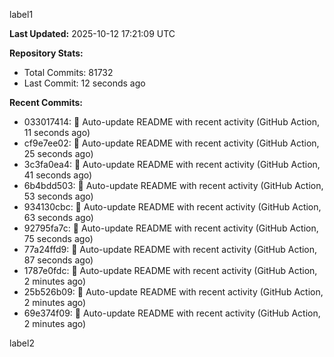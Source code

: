 
label1 
<!-- ACTIVITY_START -->
**Last Updated:** 2025-10-12 17:21:09 UTC

**Repository Stats:**
- Total Commits: 81732
- Last Commit: 12 seconds ago

**Recent Commits:**
- 033017414: 🤖 Auto-update README with recent activity (GitHub Action, 11 seconds ago)
- cf9e7ee02: 🤖 Auto-update README with recent activity (GitHub Action, 25 seconds ago)
- 3c3fa0ea4: 🤖 Auto-update README with recent activity (GitHub Action, 41 seconds ago)
- 6b4bdd503: 🤖 Auto-update README with recent activity (GitHub Action, 53 seconds ago)
- 934130cbc: 🤖 Auto-update README with recent activity (GitHub Action, 63 seconds ago)
- 92795fa7c: 🤖 Auto-update README with recent activity (GitHub Action, 75 seconds ago)
- 77a24ffd9: 🤖 Auto-update README with recent activity (GitHub Action, 87 seconds ago)
- 1787e0fdc: 🤖 Auto-update README with recent activity (GitHub Action, 2 minutes ago)
- 25b526b09: 🤖 Auto-update README with recent activity (GitHub Action, 2 minutes ago)
- 69e374f09: 🤖 Auto-update README with recent activity (GitHub Action, 2 minutes ago)
<!-- ACTIVITY_END -->

label2

